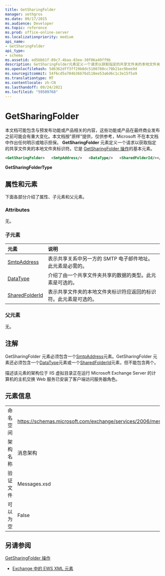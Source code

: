 ```yaml
---
title: GetSharingFolder
manager: sethgros
ms.date: 09/17/2015
ms.audience: Developer
ms.topic: reference
ms.prod: office-online-server
ms.localizationpriority: medium
api_name:
- GetSharingFolder
api_type:
- schema
ms.assetid: ed5bb61f-89c7-4baa-83ee-30f06a49ff9b
description: GetSharingFolder元素定义一个请求以获取指定的共享文件夹的本地文件夹标识符。它是GetSharingFolder 操作的基本元素。
ms.openlocfilehash: 5d6362dff3ff29b0dc5100780cc70b21ec9bee9d
ms.sourcegitcommit: 54f6cd5a704b36b76d110ee53a6d6c1c3e15f5a9
ms.translationtype: MT
ms.contentlocale: zh-CN
ms.lasthandoff: 09/24/2021
ms.locfileid: "59509768"
---
```

# <a name="getsharingfolder"></a>GetSharingFolder

本文档可能包含与预发布功能或产品相关的内容，这些功能或产品在最终商业发布之前可能会有重大变化。本文档按"原样"提供，仅供参考，Microsoft 不在本文档中作出任何明示或暗示担保。 **GetSharingFolder** 元素定义一个请求以获取指定的共享文件夹的本地文件夹标识符。它是 [GetSharingFolder 操作](getsharingfolder-operation.md)的基本元素。
  
```xml
<GetSharingFolder>   <SmtpAddress/>   <DataType/>   <SharedFolderId/></GetSharingFolder>
```

 **GetSharingFolderType**
## <a name="attributes-and-elements"></a>属性和元素

下面各部分介绍了属性、子元素和父元素。
  
### <a name="attributes"></a>Attributes

无。
  
### <a name="child-elements"></a>子元素

|**元素**|**说明**|
|:-----|:-----|
|[SmtpAddress](smtpaddress.md) <br/> |表示共享关系中另一方的 SMTP 电子邮件地址。此元素是必需的。  <br/> |
|[DataType](datatype.md) <br/> |介绍了由一个共享文件夹共享的数据的类型。此元素是可选的。  <br/> |
|[SharedFolderId](sharedfolderid.md) <br/> |表示共享文件夹的本地文件夹标识符应返回的标识符。此元素是可选的。  <br/> |
   
### <a name="parent-elements"></a>父元素

无。
  
## <a name="remarks"></a>注解

GetSharingFolder 元素必须包含一个[SmtpAddress](smtpaddress.md)元素。GetSharingFolder 元素还必须包含一个[DataType](datatype.md)元素或一个[SharedFolderId](sharedfolderid.md)元素，但不能包含两个。 
  
描述该元素的架构位于 IIS 虚拟目录正在运行 Microsoft Exchange Server 的计算机的主机交换 Web 服务已安装了客户端访问服务器角色。
  
## <a name="element-information"></a>元素信息

|||
|:-----|:-----|
|命名空间  <br/> |https://schemas.microsoft.com/exchange/services/2006/messages  <br/> |
|架构名称  <br/> |消息架构  <br/> |
|验证文件  <br/> |Messages.xsd  <br/> |
|可以为空  <br/> |False  <br/> |
   
## <a name="see-also"></a>另请参阅



[GetSharingFolder 操作](getsharingfolder-operation.md)


- [Exchange 中的 EWS XML 元素](ews-xml-elements-in-exchange.md)

